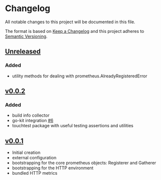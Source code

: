 # Changelog
All notable changes to this project will be documented in this file.

The format is based on [Keep a Changelog](http://keepachangelog.com/en/1.0.0/)
and this project adheres to [Semantic Versioning](http://semver.org/spec/v2.0.0.html).

## [Unreleased]

### Added
- utility methods for dealing with prometheus.AlreadyRegisteredError

## [v0.0.2]

### Added
- build info collector
- go-kit integration [#6](https://github.com/xmidt-org/touchstone/pull/6)
- touchtest package with useful testing assertions and utilities

## [v0.0.1]
- Initial creation
- external configuration
- bootstrapping for the core prometheus objects:  Registerer and Gatherer
- bootstrapping for the HTTP environment
- bundled HTTP metrics

[Unreleased]: https://github.com/xmidt-org/touchstone/compare/v0.0.2..HEAD
[v0.0.2]: https://github.com/xmidt-org/touchstone/compare/v0.0.1...v0.0.2
[v0.0.1]: https://github.com/xmidt-org/touchstone/compare/v0.0.0...v0.0.1
